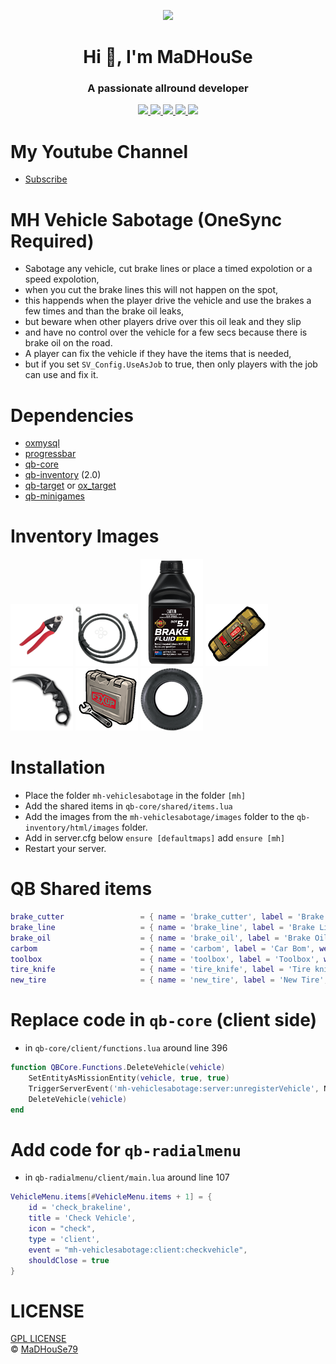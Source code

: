 <p align="center">
    <img width="140" src="https://icons.iconarchive.com/icons/iconarchive/red-orb-alphabet/128/Letter-M-icon.png" />  
    <h1 align="center">Hi 👋, I'm MaDHouSe</h1>
    <h3 align="center">A passionate allround developer </h3>    
</p>

<p align="center">
    <a href="https://github.com/MH-Scripts/mh-vehiclesabotage/issues">
        <img src="https://img.shields.io/github/issues/MH-Scripts/mh-vehiclesabotage"/> 
    </a>
    <a href="https://github.com/MH-Scripts/mh-vehiclesabotage/watchers">
        <img src="https://img.shields.io/github/watchers/MH-Scripts/mh-vehiclesabotage"/> 
    </a> 
    <a href="https://github.com/MH-Scripts/mh-vehiclesabotage/network/members">
        <img src="https://img.shields.io/github/forks/MH-Scripts/mh-vehiclesabotage"/> 
    </a>  
    <a href="https://github.com/MH-Scripts/mh-vehiclesabotage/stargazers">
        <img src="https://img.shields.io/github/stars/MH-Scripts/mh-vehiclesabotage?color=white"/> 
    </a>
    <a href="https://github.com/MH-Scripts/mh-vehiclesabotage/blob/main/LICENSE">
        <img src="https://img.shields.io/github/license/MH-Scripts/mh-vehiclesabotage?color=black"/> 
    </a>      
</p>

# My Youtube Channel
- [Subscribe](https://www.youtube.com/c/@MaDHouSe79) 

# MH Vehicle Sabotage (OneSync Required)
- Sabotage any vehicle, cut brake lines or place a timed expolotion or a speed expolotion,
- when you cut the brake lines this will not happen on the spot, 
- this happends when the player drive the vehicle and use the brakes a few times and than the brake oil leaks, 
- but beware when other players drive over this oil leak and they slip 
- and have no control over the vehicle for a few secs because there is brake oil on the road.
- A player can fix the vehicle if they have the items that is needed,
- but if you set `SV_Config.UseAsJob` to true, then only players with the job can use and fix it.

# Dependencies
- [oxmysql](https://github.com/overextended/oxmysql/releases/tag/v1.9.3)
- [progressbar](https://github.com/qbcore-framework/qb-core/progressbar)
- [qb-core](https://github.com/qbcore-framework/qb-core)
- [qb-inventory](https://github.com/qbcore-framework/qb-core/qb-inventory) (2.0)
- [qb-target](https://github.com/qbcore-framework/qb-target) or [ox_target](https://github.com/overextended/ox_target/releases)
- [qb-minigames](https://github.com/qbcore-framework/qb-core/qb-minigames)

# Inventory Images
![alttext](https://github.com/MaDHouSe79/mh-vehiclesabotage/blob/main/image/brake_cutter.png)
![alttext](https://github.com/MaDHouSe79/mh-vehiclesabotage/blob/main/image/brake_line.png)
![alttext](https://github.com/MaDHouSe79/mh-vehiclesabotage/blob/main/image/brake_oil.png)
![alttext](https://github.com/MaDHouSe79/mh-vehiclesabotage/blob/main/image/carbom.png)
![alttext](https://github.com/MaDHouSe79/mh-vehiclesabotage/blob/main/image/tire_knife.png)
![alttext](https://github.com/MaDHouSe79/mh-vehiclesabotage/blob/main/image/toolbox.png)
![alttext](https://github.com/MaDHouSe79/mh-vehiclesabotage/blob/main/image/new_tire.png)

# Installation
- Place the folder `mh-vehiclesabotage` in the folder `[mh]`
- Add the shared items in `qb-core/shared/items.lua`
- Add the images from the `mh-vehiclesabotage/images` folder to the `qb-inventory/html/images` folder.
- Add in server.cfg below `ensure [defaultmaps]` add `ensure [mh]`
- Restart your server.

# QB Shared items
```lua
brake_cutter                 = { name = 'brake_cutter', label = 'Brake Cutter', weight = 100, type = 'item', image = 'brake_cutter.png', unique = true, useable = true, shouldClose = true, description = 'A Brake Cutter to cut brake lines' },
brake_line                   = { name = 'brake_line', label = 'Brake Line', weight = 200, type = 'item', image = 'brake_line.png', unique = false, useable = true, shouldClose = true, description = 'A brake line to fix a vehicle brake' },
brake_oil                    = { name = 'brake_oil', label = 'Brake Oil', weight = 500, type = 'item', image = 'brake_oil.png', unique = false, useable = true, shouldClose = true, description = 'To refill your vehicle brake oil' },
carbom                       = { name = 'carbom', label = 'Car Bom', weight = 1000, type = 'item', image = 'carbom.png', unique = true, useable = true, shouldClose = true, description = 'A carbom' },
toolbox                      = { name = 'toolbox', label = 'Toolbox', weight = 1000, type = 'item', image = 'toolbox.png', unique = false, useable = true, shouldClose = true, description = 'Toolbox' },
tire_knife                   = { name = 'tire_knife', label = 'Tire knife', weight = 100, type = 'item', image = 'tire_knife.png', unique = true, useable = true, shouldClose = true, description = 'A Tire knife' },
new_tire                     = { name = 'new_tire', label = 'New Tire', weight = 2500, type = 'item', image = 'new_tire.png', unique = true, useable = true, shouldClose = true, description = 'A new vehicle tire' },
```

# Replace code in `qb-core` (client side)
- in `qb-core/client/functions.lua` around line 396
```lua
function QBCore.Functions.DeleteVehicle(vehicle)
    SetEntityAsMissionEntity(vehicle, true, true)
    TriggerServerEvent('mh-vehiclesabotage:server:unregisterVehicle', NetworkGetNetworkIdFromEntity(vehicle)) -- or add here
    DeleteVehicle(vehicle)
end
```

# Add code for `qb-radialmenu`
- in `qb-radialmenu/client/main.lua` around line 107
```lua
VehicleMenu.items[#VehicleMenu.items + 1] = {
    id = 'check_brakeline',
    title = 'Check Vehicle',
    icon = "check",
    type = 'client',
    event = "mh-vehiclesabotage:client:checkvehicle",
    shouldClose = true
}
```

# LICENSE
[GPL LICENSE](./LICENSE)<br />
&copy; [MaDHouSe79](https://www.youtube.com/@MaDHouSe79)
